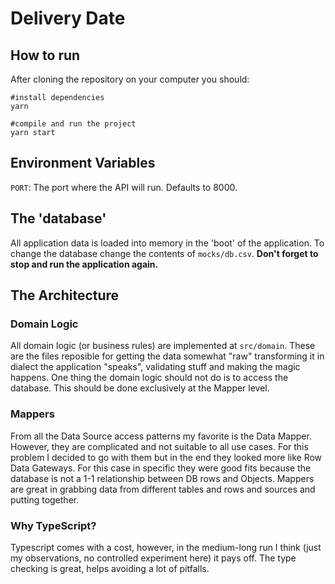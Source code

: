 # Delivery Date

## How to run

After cloning the repository on your computer you should:

```
#install dependencies
yarn

#compile and run the project
yarn start
```

## Environment Variables

`PORT`: The port where the API will run. Defaults to 8000.

## The 'database'

All application data is loaded into memory in the 'boot' of the application.
To change the database change the contents of `mocks/db.csv`. **Don't forget to stop and run the application again.**

## The Architecture

### Domain Logic

All domain logic (or business rules) are implemented at `src/domain`.
These are the files reposible for getting the data somewhat "raw" transforming it in dialect the application "speaks", validating stuff and making the magic happens.
One thing the domain logic should not do is to access the database. This should be done exclusively at the Mapper level.

### Mappers

From all the Data Source access patterns my favorite is the Data Mapper. However, they are complicated and not suitable to all use cases. For this problem I decided to go with them but in the end they looked more like Row Data Gateways. For this case in specific they were good fits because the database is not a 1-1 relationship between DB rows and Objects. Mappers are great in grabbing data from different tables and rows and sources and putting together.

### Why TypeScript?

Typescript comes with a cost, however, in the medium-long run I think (just my observations, no controlled experiment here) it pays off. The type checking is great, helps avoiding a lot of pitfalls.
